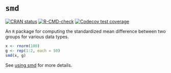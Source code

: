 # `smd`

<!-- badges: start -->
[![CRAN status](https://www.r-pkg.org/badges/version/smd)](https://CRAN.R-project.org/package=smd)
[![R-CMD-check](https://github.com/bsaul/smd/actions/workflows/R-CMD-check.yaml/badge.svg)](https://github.com/bsaul/smd/actions/workflows/R-CMD-check.yaml)
[![Codecov test coverage](https://codecov.io/gh/bsaul/smd/branch/main/graph/badge.svg)](https://app.codecov.io/gh/bsaul/smd?branch=main)
<!-- badges: end -->

An `R` package for computing the standardized mean difference between two groups for various data types. 

```r
x <- rnorm(100)
g <- rep(1:2, each = 50)
smd(x, g)
```

See [using smd](https://bsaul.github.io/smd/articles/smd_usage.html) for more details.
